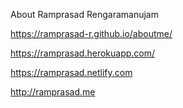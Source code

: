 About Ramprasad Rengaramanujam

https://ramprasad-r.github.io/aboutme/

https://ramprasad.herokuapp.com/

https://ramprasad.netlify.com

http://ramprasad.me
